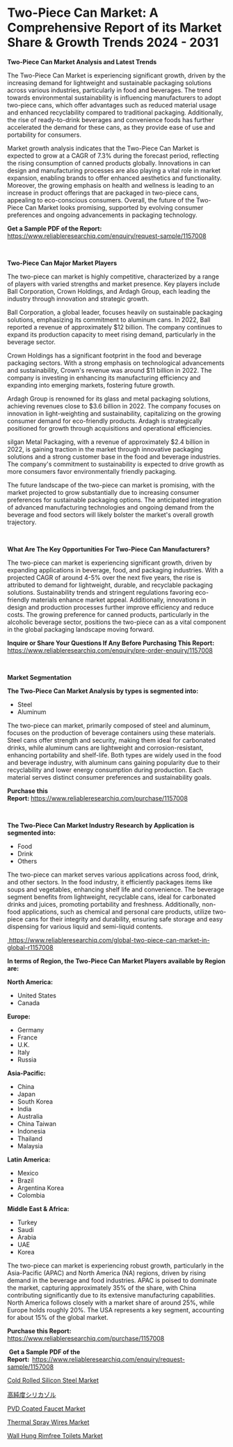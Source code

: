 <p><h1>Two-Piece Can Market: A Comprehensive Report of its Market Share & Growth Trends 2024 - 2031</h1></p><p><strong>Two-Piece Can Market Analysis and Latest Trends</strong></p>
<p><p>The Two-Piece Can Market is experiencing significant growth, driven by the increasing demand for lightweight and sustainable packaging solutions across various industries, particularly in food and beverages. The trend towards environmental sustainability is influencing manufacturers to adopt two-piece cans, which offer advantages such as reduced material usage and enhanced recyclability compared to traditional packaging. Additionally, the rise of ready-to-drink beverages and convenience foods has further accelerated the demand for these cans, as they provide ease of use and portability for consumers.</p><p>Market growth analysis indicates that the Two-Piece Can Market is expected to grow at a CAGR of 7.3% during the forecast period, reflecting the rising consumption of canned products globally. Innovations in can design and manufacturing processes are also playing a vital role in market expansion, enabling brands to offer enhanced aesthetics and functionality. Moreover, the growing emphasis on health and wellness is leading to an increase in product offerings that are packaged in two-piece cans, appealing to eco-conscious consumers. Overall, the future of the Two-Piece Can Market looks promising, supported by evolving consumer preferences and ongoing advancements in packaging technology.</p></p>
<p><strong>Get a Sample PDF of the Report:&nbsp;</strong> <a href="https://www.reliableresearchiq.com/enquiry/request-sample/1157008">https://www.reliableresearchiq.com/enquiry/request-sample/1157008</a></p>
<p>&nbsp;</p>
<p><strong>Two-Piece Can Major Market Players</strong></p>
<p><p>The two-piece can market is highly competitive, characterized by a range of players with varied strengths and market presence. Key players include Ball Corporation, Crown Holdings, and Ardagh Group, each leading the industry through innovation and strategic growth.</p><p>Ball Corporation, a global leader, focuses heavily on sustainable packaging solutions, emphasizing its commitment to aluminum cans. In 2022, Ball reported a revenue of approximately $12 billion. The company continues to expand its production capacity to meet rising demand, particularly in the beverage sector.</p><p>Crown Holdings has a significant footprint in the food and beverage packaging sectors. With a strong emphasis on technological advancements and sustainability, Crown's revenue was around $11 billion in 2022. The company is investing in enhancing its manufacturing efficiency and expanding into emerging markets, fostering future growth.</p><p>Ardagh Group is renowned for its glass and metal packaging solutions, achieving revenues close to $3.6 billion in 2022. The company focuses on innovation in light-weighting and sustainability, capitalizing on the growing consumer demand for eco-friendly products. Ardagh is strategically positioned for growth through acquisitions and operational efficiencies.</p><p>silgan Metal Packaging, with a revenue of approximately $2.4 billion in 2022, is gaining traction in the market through innovative packaging solutions and a strong customer base in the food and beverage industries. The company's commitment to sustainability is expected to drive growth as more consumers favor environmentally friendly packaging.</p><p>The future landscape of the two-piece can market is promising, with the market projected to grow substantially due to increasing consumer preferences for sustainable packaging options. The anticipated integration of advanced manufacturing technologies and ongoing demand from the beverage and food sectors will likely bolster the market's overall growth trajectory.</p></p>
<p>&nbsp;</p>
<p><strong>What Are The Key Opportunities For Two-Piece Can Manufacturers?</strong></p>
<p><p>The two-piece can market is experiencing significant growth, driven by expanding applications in beverage, food, and packaging industries. With a projected CAGR of around 4-5% over the next five years, the rise is attributed to demand for lightweight, durable, and recyclable packaging solutions. Sustainability trends and stringent regulations favoring eco-friendly materials enhance market appeal. Additionally, innovations in design and production processes further improve efficiency and reduce costs. The growing preference for canned products, particularly in the alcoholic beverage sector, positions the two-piece can as a vital component in the global packaging landscape moving forward.</p></p>
<p><strong>Inquire or Share Your Questions If Any Before Purchasing This Report:</strong> <a href="https://www.reliableresearchiq.com/enquiry/pre-order-enquiry/1157008">https://www.reliableresearchiq.com/enquiry/pre-order-enquiry/1157008</a></p>
<p>&nbsp;</p>
<p><strong>Market Segmentation</strong></p>
<p><strong>The Two-Piece Can Market Analysis by types is segmented into:</strong></p>
<p><ul><li>Steel</li><li>Aluminum</li></ul></p>
<p><p>The two-piece can market, primarily composed of steel and aluminum, focuses on the production of beverage containers using these materials. Steel cans offer strength and security, making them ideal for carbonated drinks, while aluminum cans are lightweight and corrosion-resistant, enhancing portability and shelf-life. Both types are widely used in the food and beverage industry, with aluminum cans gaining popularity due to their recyclability and lower energy consumption during production. Each material serves distinct consumer preferences and sustainability goals.</p></p>
<p><strong>Purchase this Report:&nbsp;</strong><a href="https://www.reliableresearchiq.com/purchase/1157008">https://www.reliableresearchiq.com/purchase/1157008</a></p>
<p>&nbsp;</p>
<p><strong>The Two-Piece Can Market Industry Research by Application is segmented into:</strong></p>
<p><ul><li>Food</li><li>Drink</li><li>Others</li></ul></p>
<p><p>The two-piece can market serves various applications across food, drink, and other sectors. In the food industry, it efficiently packages items like soups and vegetables, enhancing shelf life and convenience. The beverage segment benefits from lightweight, recyclable cans, ideal for carbonated drinks and juices, promoting portability and freshness. Additionally, non-food applications, such as chemical and personal care products, utilize two-piece cans for their integrity and durability, ensuring safe storage and easy dispensing for various liquid and semi-liquid contents.</p></p>
<p><a href="https://www.reliableresearchiq.com/global-two-piece-can-market-in-global-r1157008">&nbsp;https://www.reliableresearchiq.com/global-two-piece-can-market-in-global-r1157008</a></p>
<p><strong>In terms of Region, the Two-Piece Can Market Players available by Region are:</strong></p>
<p>
    <p> <strong> North America: </strong>
        <ul>
            <li>United States</li>
            <li>Canada</li>
        </ul>
        </p> 
    <p> <strong> Europe: </strong>
        <ul>
            <li>Germany</li>
            <li>France</li>
            <li>U.K.</li>
            <li>Italy</li>
            <li>Russia</li>
        </ul>
        </p> 
    <p> <strong> Asia-Pacific: </strong>
        <ul>
            <li>China</li>
            <li>Japan</li>
            <li>South Korea</li>
            <li>India</li>
            <li>Australia</li>
            <li>China Taiwan</li>
            <li>Indonesia</li>
            <li>Thailand</li>
            <li>Malaysia</li>
        </ul>
        </p> 
    <p> <strong> Latin America: </strong>
        <ul>
            <li>Mexico</li>
            <li>Brazil</li>
            <li>Argentina Korea</li>
            <li>Colombia</li>
        </ul>
        </p> 
    <p> <strong> Middle East & Africa: </strong>
        <ul>
            <li>Turkey</li>
            <li>Saudi</li>
            <li>Arabia</li>
            <li>UAE</li>
            <li>Korea</li>
        </ul>
    </p>
    </p>
<p><p>The two-piece can market is experiencing robust growth, particularly in the Asia-Pacific (APAC) and North America (NA) regions, driven by rising demand in the beverage and food industries. APAC is poised to dominate the market, capturing approximately 35% of the share, with China contributing significantly due to its extensive manufacturing capabilities. North America follows closely with a market share of around 25%, while Europe holds roughly 20%. The USA represents a key segment, accounting for about 15% of the global market.</p></p>
<p><strong>Purchase this Report: </strong><a href="https://www.reliableresearchiq.com/purchase/1157008">https://www.reliableresearchiq.com/purchase/1157008</a></p>
<p>&nbsp;<strong>Get a Sample PDF of the Report:&nbsp;&nbsp;</strong><a href="https://www.reliableresearchiq.com/enquiry/request-sample/1157008">https://www.reliableresearchiq.com/enquiry/request-sample/1157008</a></p>
<p><strong></strong></p>
<p><p><a href="https://issuu.com/reportprime-2/docs/cold-rolled-silicon-steel-market-si_0d5e72acda4cbf">Cold Rolled Silicon Steel Market</a></p><p><a href="https://medium.com/@camillefunk1914/high-purity-silica-sol-market-%E3%81%AF-%E3%82%B3%E3%82%B9%E3%83%88%E7%AE%A1%E7%90%86%E3%81%A8%E5%8A%B9%E7%8E%87%E5%90%91%E4%B8%8A%E3%82%92%E5%84%AA%E5%85%88%E3%81%97%E3%81%BE%E3%81%99-%E3%81%95%E3%82%89%E3%81%AB-%E5%A0%B1%E5%91%8A%E6%9B%B8%E3%81%AF%E5%B8%82%E5%A0%B4%E3%81%AE%E9%9C%80%E8%A6%81%E9%9D%A2%E3%81%A8%E4%BE%9B%E7%B5%A6%E9%9D%A2%E3%81%AE%E4%B8%A1%E6%96%B9%E3%82%92%E3%82%AB%E3%83%90%E3%83%BC%E3%81%97%E3%81%A6%E3%81%84%E3%81%BE%E3%81%99-high-purity-6fb19654b094">高純度シリカゾル</a></p><p><a href="https://medium.com/@madh140366546/the-pvd-coated-faucet-market-industry-provides-a-comprehensive-and-current-analysis-of-the-5018c6923f96">PVD Coated Faucet Market</a></p><p><a href="https://issuu.com/reportprime-2/docs/thermal-spray-wires-market-size-203_4b030c3a17a18d">Thermal Spray Wires Market</a></p><p><a href="https://github.com/jeffreybishop26/Market-Research-Report-List-1/blob/main/wall-hung-rimfree-toilets-market.md">Wall Hung Rimfree Toilets Market</a></p></p>